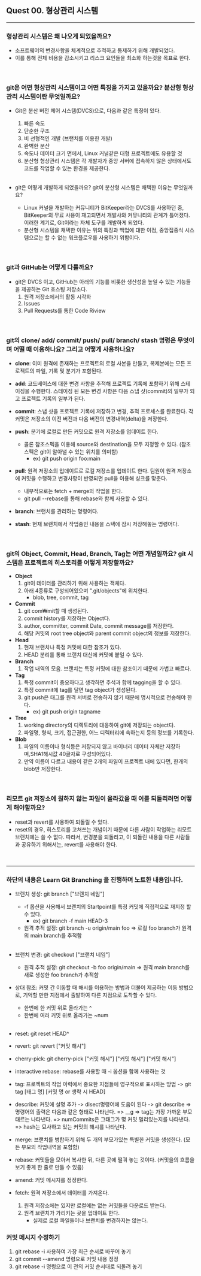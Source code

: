 ## Quest 00. 형상관리 시스템
---
### 형상관리 시스템은 왜 나오게 되었을까요?
- 소프트웨어의 변경사항을 체계적으로 추적하고 통제하기 위해 개발되었다.
- 이를 통해 전체 비용을 감소시키고 리스크 요인들을 최소화 하는것을 목표로 한다.
<br><br><br>


### git은 어떤 형상관리 시스템이고 어떤 특징을 가지고 있을까요? 분산형 형상관리 시스템이란 무엇일까요?
- Git은 분산 버전 제어 시스템(DVCS)으로, 다음과 같은 특징이 있다.
     1. 빠른 속도
     1. 단순한 구조
     1. 비 선형적인 개발 (브랜치를 이용한 개발)
     1. 완벽한 분산
     1. 속도나 데이터 크기 면에서, Linux 커널같은 대형 프로젝트에도 유용할 것
     1. 분산형 형상관리 시스템은 각 개발자가 중앙 서버에 접속하지 않은 상태에서도 코드를 작업할 수 있는 환경을 제공한다.
<br><br>

- git은 어떻게 개발하게 되었을까요? git이 분산형 시스템은 채택한 이유는 무엇일까요?
    - Linux 커널을 개발하는 커뮤니티가 BitKeeper라는 DVCS를 사용하던 중, BitKeeper의 무료 사용이 재고되면서 개발사와 커뮤니티의 관계가 틀어졌다. 이러한 계기로, Git이라는 자체 도구를 개발하게 되었다.
    - 분산형 시스템을 채택한 이유는 위의 특징과 백업에 대한 이점, 중앙집중식 시스템으로는 할 수 없는 워크플로우를 사용하기 위함이다.
<br><br><br>


### git과 GitHub는 어떻게 다를까요?
- git은 DVCS 이고, GitHub는 아래의 기능를 비롯한 생산성을 높일 수 있는 기능들을 제공하는 Git 호스팅 저장소다.
    1. 원격 저장소에서의 활동 시각화
    1. Issues
    1. Pull Requests를 통한 Code Riview
<br><br><br>


### git의 clone/ add/ commit/ push/ pull/ branch/ stash 명령은 무엇이며 어떨 때 이용하나요? 그리고 어떻게 사용하나요?
- __clone__: 이미 원격에 존재하는 프로젝트의 로컬 사본을 만들고, 복제본에는 모든 프로젝트의 파일, 기록 및 분기가 포함된다.

- __add__: 코드베이스에 대한 변경 사항을 추적해 프로젝트 기록에 포함하기 위해 스테이징을 수행한다. 스테이징 된 모든 변경 사항은 다음 스냅 샷(commit)의 일부가 되고 프로젝트 기록의 일부가 된다.

- __commit__: 스냅 샷을 프로젝트 기록에 저장하고 변경, 추적 프로세스를 완료한다. 각 커밋은 저장소의 이전 버전과 다음 버전의 변경내역(delta)을 저장한다.

- __push__: 분기에 로컬로 만든 커밋으로 원격 저장소를 업데이트 한다.
    - 콜론 참조스펙을 이용해 source와 destination을 모두 지정할 수 있다. (참조스펙은 git이 알아낼 수 있는 위치를 의미함)
        - ex) git push origin foo:main

- __pull__: 원격 저장소의 업데이트로 로컬 저장소를 업데이트 한다. 팀원이 원격 저장소에 커밋을 수행하고 변경사항이 반영되면 pull을 이용해 싱크를 맞춘다.
    - 내부적으로는 fetch + merge의 작업을 한다.
    - git pull --rebase를 통해 rebase와 함께 사용할 수 있다.

- __branch__: 브랜치를 관리하는 명령어다.

- __stash__: 현재 브랜치에서 작업중인 내용을 스택에 잠시 저장해놓는 명령어다.
<br><br><br>


### git의 Object, Commit, Head, Branch, Tag는 어떤 개념일까요? git 시스템은 프로젝트의 히스토리를 어떻게 저장할까요?
- __Object__
    1. git이 데이터를 관리하기 위해 사용하는 객체다.
    1. 아래 4종류로 구성되어있으며 ".git/objects"에 위치한다.
        - blob, tree, commit, tag
- __Commit__
    1. git com₩mit할 때 생성된다.
    1. commit history를 저장하는 Object다.
    1. author, committer, commit Date, commit message를 저장한다.
    1. 해당 커밋의 root tree object와 parent commit object의 정보를 저장한다.
- __Head__
    1. 현재 브랜치나 특정 커밋에 대한 참조가 있다.
    1. HEAD 분리를 통해 브랜치 대신에 커밋에 붙일 수 있다.
- __Branch__
    1. 작업 내역의 모음. 브랜치는 특정 커밋에 대한 참조이기 때문에 가볍고 빠르다.
- __Tag__
    1. 특정 commit이 중요하다고 생각하면 주석과 함께 tagging을 할 수 있다.
    1. 특정 commit에 tag를 달면 tag object가 생성된다.
    1. git push은 태그를 원격 서버로 전송하지 않기 때문에 명시적으로 전송해야 한다.
        - ex) git push origin tagname
- __Tree__
    1. working directory의 디렉토리에 대응하여 git에 저장되는 object다.
    1. 파일명, 형식, 크기, 접근권한, 어느 디렉터리에 속하는지 등의 정보를 기록한다.
- __Blob__
    1. 파일의 이름이나 형식등은 저장되지 않고 바이너리 데이터 자체만 저장하며,SHA1해시값 40글자로 구성되어있다.
    1. 만약 이름이 다르고 내용이 같은 2개의 파일이 프로젝트 내에 있다면, 한개의 blob만 저장한다.
<br><br><br>


### 리모트 git 저장소에 원하지 않는 파일이 올라갔을 때 이를 되돌리려면 어떻게 해야할까요?
- reset과 revert를 사용하여 되돌릴 수 있다.
- reset의 경우, 히스토리를 고쳐쓰는 개념이기 때문에 다른 사람이 작업하는 리모트 브랜치에는 쓸 수 없다. 따라서, 변경분을 되돌리고, 이 되돌린 내용을 다른 사람들과 공유하기 위해서는, revert를 사용해야 한다.
</br></br></br>


---
### 하단의 내용은 Learn Git Branching 을 진행하며 노트한 내용입니다.
- 브랜치 생성: git branch ["브랜치 네임"]
    - -f 옵션을 사용해서 브랜치의 Startpoint를 특정 커밋에 직접적으로 재지정 할 수 있다.
        - ex) git branch -f main HEAD-3
    - 원격 추적 설정: git branch -u origin/main foo => 로컬 foo branch가 원격의 main branch를 추적함 
<br><br>

- 브랜치 변경: git checkout ["브랜치 네임"]
    - 원격 추적 설정: git checkout -b foo origin/main => 원격 main branch를 새로 생성한 foo branch가 추적함 
- 상대 참조: 커밋 간 이동할 때 해시를 이용하는 방법과 더불어 제공하는 이동 방법으로, 기억할 만한 
지점에서 출발하여 다른 지점으로 도착할 수 있다.
    - 한번에 한 커밋 위로 올라가는 ^
    - 한번에 여러 커밋 위로 올라가는 ~num
<br><br>

- reset: git reset HEAD^
- revert: git revert ["커밋 해시"]
- cherry-pick: git cherry-pick ["커밋 해시"] ["커밋 해시"] ["커밋 해시"]
- interactive rebase: rebase를 사용할 때 -i 옵션을 함께 사용하는 것
- tag: 프로젝트의 작업 이력에서 중요한 지점들에 영구적으로 표시하는 방법
    -> git tag [태그 명] [커밋 명 or 생략 시 HEAD]
- describe: 커밋에 설명 추가 -> disect명령어에 도움이 된다
    -> git describe <ref>
        => 명령어의 출력은 다음과 같은 형태로 나타난다.
        => <tag>_<numCommits>_g<hash>
        => tag는 가장 가까운 부모 태르는 나타낸다.
        => numCommits은 그태그가 몇 커밋 멀리있는지를 나타낸다.
        => hash는 묘사하고 있는 커밋의 해시를 나타난다.

- merge: 브랜치를 병합하기 위해 두 개의 부모가있는 특별한 커밋을 생성한다. (모든 부모의 작업내역을 포함함)
- rebase: 커밋들을 모아서 복사한 뒤, 다른 곳에 떨궈 놓는 것이다. (커밋을의 흐름을 보기 좋게 한 줄로 만들 수 있음)
- amend: 커밋 메시지를 정정한다.
- fetch: 원격 저장소에서 데이터를 가져온다.
    1. 원격 저장소에는 있지만 로컬에는 없는 커밋들을 다운로드 받는다.
    2. 원격 브랜치가 가리키는 곳을 업데이트 한다.
        - 실제로 로컬 파일들이나 브랜치를 변경하지는 않는다.

### 커밋 메시지 수정하기
1. git rebase -i 사용하여 가장 최근 순서로 바꾸어 놓기
2. git commit --amend 명령으로 커밋 내용 정정
3. git rebase -i 명령으로 이 전의 커밋 순서대로 되돌려 놓기

